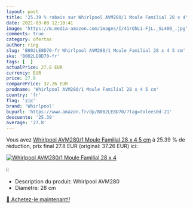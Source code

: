 ```yaml
---
layout: post
title: '25.39 % rabais sur Whirlpool AVM280/1 Moule Familial 28 x 4'
date: 2021-03-08 12:10:41
image: 'https://m.media-amazon.com/images/I/41rQhL1-FjL._SL400_.jpg'
comments: true
category: ofertas
author: ring
slug: 'B002LE8D70-fr Whirlpool AVM280/1 Moule Familial 28 x 4 5 cm'
sku: 'B002LE8D70-fr'
tags: [  ]
actualPrice: 27.8 EUR
currency: EUR
price: 27.8
comparePrice: 37.26 EUR
prodname: 'Whirlpool AVM280/1 Moule Familial 28 x 4 5 cm'
country: 'fr'
flag: '🇫🇷'
brand: 'Whirlpool'
buyurl: 'https://www.amazon.fr/dp/B002LE8D70/?tag=tolees0d-21'
descuento: '25.39'
average: '27.8'
---
```


Vous avez [Whirlpool AVM280/1 Moule Familial 28 x 4 5 cm](https://www.amazon.fr/dp/B002LE8D70/?tag=tolees0d-21)  à  25.39 % de réduction, prix final  27.8 EUR (original: 37.26 EUR) ici:

[![Whirlpool AVM280/1 Moule Familial 28 x 4](https://m.media-amazon.com/images/I/41rQhL1-FjL._SL400_.jpg)](https://www.amazon.fr/dp/B002LE8D70/?tag=tolees0d-21)

ℹ️:

- Description du produit: Whirlpool AVM280
- Diamètre: 28 cm

[🛒 Achetez-le maintenant!!](https://www.amazon.fr/dp/B002LE8D70/?tag=tolees0d-21)
